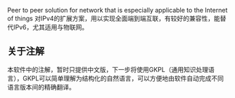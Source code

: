 
Peer to peer solution for network that is especially applicable to the Internet of things 
对IPv4的扩展方案，用以实现全面端到端互联，有较好的兼容性，能替代IPv6，尤其适用与物联网。

关于注解
--------------
本软件中的注解，暂时只提供中文版，下一步将使用GKPL（通用知识处理语言），GKPL可以简单理解为结构化的自然语言，可以方便地由软件自动完成不同语言版本间的精确翻译。
